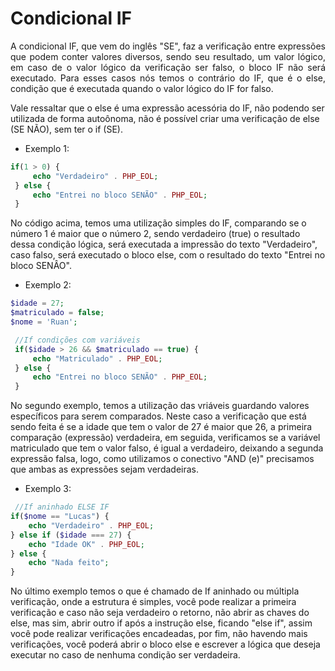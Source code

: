 # Condicional IF

<p align="justify">
A condicional IF, que vem do inglês "SE", faz a verificação entre expressões que podem conter valores diversos, sendo seu resultado, um valor lógico, em caso de o valor lógico da verificação ser falso, o bloco IF não será executado. Para esses casos nós temos o contrário do IF, que é o else, condição que é executada quando o valor lógico do IF for falso. 

Vale ressaltar que o else é uma expressão acessória do IF, não podendo ser utilizada de forma autoônoma, não é possível criar uma verificação de else (SE NÃO), sem ter o if (SE).

- Exemplo 1:

```php
if(1 > 0) {
     echo "Verdadeiro" . PHP_EOL;
 } else {
     echo "Entrei no bloco SENÃO" . PHP_EOL;
 }
```



No código acima, temos uma utilização simples do IF, comparando se o número 1 é maior que o número 2, sendo verdadeiro (true) o resultado dessa condição lógica, será executada a impressão do texto "Verdadeiro", caso falso, será executado o bloco else, com o resultado do texto "Entrei no bloco SENÂO".

- Exemplo 2:

```php
$idade = 27;
$matriculado = false;
$nome = 'Ruan';

 //If condições com variáveis
 if($idade > 26 && $matriculado == true) {
     echo "Matriculado" . PHP_EOL;
 } else {
     echo "Entrei no bloco SENÃO" . PHP_EOL;
 }
```

No segundo exemplo, temos a utilização das vriáveis guardando valores específicos para serem comparados. Neste caso a verificação que está sendo feita é se a idade que tem o valor de 27 é maior que 26, a primeira comparação (expressão) verdadeira, em seguida, verificamos se a variável matriculado que tem o valor falso, é igual a verdadeiro, deixando a segunda expressão falsa, logo, como utilizamos o conectivo "AND (e)" precisamos que ambas as expressões sejam verdadeiras.

- Exemplo 3:

```php
 //If aninhado ELSE IF
if($nome == "Lucas") {
    echo "Verdadeiro" . PHP_EOL;
} else if ($idade === 27) {
    echo "Idade OK" . PHP_EOL;
} else {
    echo "Nada feito";
}
```

No último exemplo temos o que é chamado de If aninhado ou múltipla verificação, onde a estrutura é simples, você pode realizar a primeira verificação e caso não seja verdadeiro o retorno, não abrir as chaves do else, mas sim, abrir outro if após a instrução else, ficando "else if", assim você pode realizar verificações encadeadas, por fim, não havendo mais verificações, você poderá abrir o bloco else e escrever a lógica que deseja executar no caso de nenhuma condição ser verdadeira.
</p>